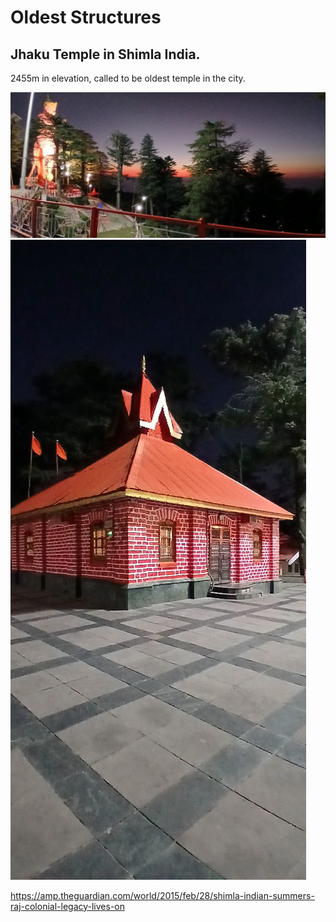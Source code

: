 # Oldest Structures

## Jhaku Temple in Shimla India. 

2455m in elevation, called to be oldest temple in the city.

![](img/jhaku1.jpg)
![](img/jhaku2.jpg)

https://amp.theguardian.com/world/2015/feb/28/shimla-indian-summers-raj-colonial-legacy-lives-on